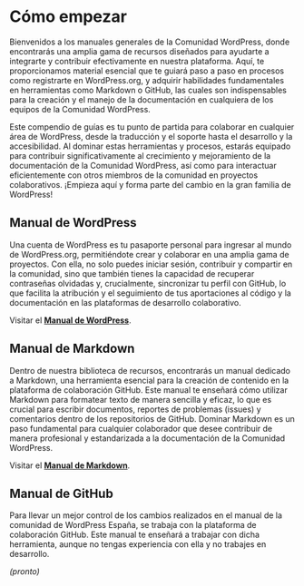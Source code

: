 # Cómo empezar

Bienvenidos a los manuales generales de la Comunidad WordPress, donde encontrarás una amplia gama de recursos diseñados para ayudarte a integrarte y contribuir efectivamente en nuestra plataforma. Aquí, te proporcionamos material esencial que te guiará paso a paso en procesos como registrarte en WordPress.org, y adquirir habilidades fundamentales en herramientas como Markdown o GitHub, las cuales son indispensables para la creación y el manejo de la documentación en cualquiera de los equipos de la Comunidad WordPress.

Este compendio de guías es tu punto de partida para colaborar en cualquier área de WordPress, desde la traducción y el soporte hasta el desarrollo y la accesibilidad. Al dominar estas herramientas y procesos, estarás equipado para contribuir significativamente al crecimiento y mejoramiento de la documentación de la Comunidad WordPress, así como para interactuar eficientemente con otros miembros de la comunidad en proyectos colaborativos. ¡Empieza aquí y forma parte del cambio en la gran familia de WordPress!

## Manual de WordPress

Una cuenta de WordPress es tu pasaporte personal para ingresar al mundo de WordPress.org, permitiéndote crear y colaborar en una amplia gama de proyectos. Con ella, no solo puedes iniciar sesión, contribuir y compartir en la comunidad, sino que también tienes la capacidad de recuperar contraseñas olvidadas y, crucialmente, sincronizar tu perfil con GitHub, lo que facilita la atribución y el seguimiento de tus aportaciones al código y la documentación en las plataformas de desarrollo colaborativo.

Visitar el **[Manual de WordPress](https://es.wordpress.org/team/handbook/manuales/wordpress/)**.

## Manual de Markdown

Dentro de nuestra biblioteca de recursos, encontrarás un manual dedicado a Markdown, una herramienta esencial para la creación de contenido en la plataforma de colaboración GitHub. Este manual te enseñará cómo utilizar Markdown para formatear texto de manera sencilla y eficaz, lo que es crucial para escribir documentos, reportes de problemas (issues) y comentarios dentro de los repositorios de GitHub. Dominar Markdown es un paso fundamental para cualquier colaborador que desee contribuir de manera profesional y estandarizada a la documentación de la Comunidad WordPress.

Visitar el **[Manual de Markdown](https://es.wordpress.org/team/handbook/manuales/markdown/)**.

## Manual de GitHub

Para llevar un mejor control de los cambios realizados en el manual de la comunidad de WordPress España, se trabaja con la plataforma de colaboración GitHub. Este manual te enseñará a trabajar con dicha herramienta, aunque no tengas experiencia con ella y no trabajes en desarrollo. 

_(pronto)_
